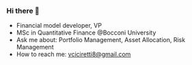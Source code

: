 ### Hi there 👋
- Financial model developer, VP
- MSc in Quantitative Finance @Bocconi University
- Ask me about: Portfolio Management, Asset Allocation, Risk Management
- How to reach me: vciciretti8@gmail.com
